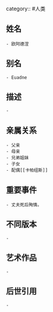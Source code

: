 category:: #人类
## 姓名
	- 欧阿德涅
## 别名
	- Euadne
## 描述
	-
## 亲属关系
	- 父亲
	- 母亲
	- 兄弟姐妹
	- 子女
	- 配偶[[卡帕纽斯]]
## 重要事件
	- 丈夫死后殉情。
## 不同版本
	-
## 艺术作品
	-
## 后世引用
	-
